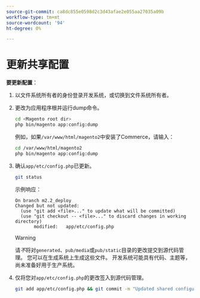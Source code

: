 ```yaml
---
source-git-commit: ca8dc855e0598d2c3d43afae2e055aa27035a09b
workflow-type: tm+mt
source-wordcount: '94'
ht-degree: 0%

---
```

# 更新共享配置

**要更新配置**：

1. 以文件系统所有者的身份登录开发系统，或切换到文件系统所有者。

1. 更改为应用程序根并运行dump命令。

   ```bash
   cd <Magento root dir>
   php bin/magento app:config:dump
   ```

   例如，如果`/var/www/html/magento2`中安装了Commerce，请输入：

   ```bash
   cd /var/www/html/magento2
   php bin/magento app:config:dump
   ```

1. 确认`app/etc/config.php`已更新。

   ```bash
   git status
   ```

   示例响应：

   ```
   On branch m2.2_deploy
   Changed but not updated:
     (use "git add <file>..." to update what will be committed)
     (use "git checkout -- <file>..." to discard changes in working directory)
          modified:   app/etc/config.php
   ```

   >[!WARNING]
   >
   >请&#x200B;_不_&#x200B;将对`generated`、`pub/media`或`pub/static`目录的更改提交到源代码管理。 您可以在生成系统上生成这些文件。 开发系统可能具有代码、主题等，尚未准备好用于生产系统。

1. 仅将您对`app/etc/config.php`的更改签入到源代码管理。

   ```bash
   git add app/etc/config.php && git commit -m "Updated shared configuration" && git push mconfig m2.2_deploy
   ```
